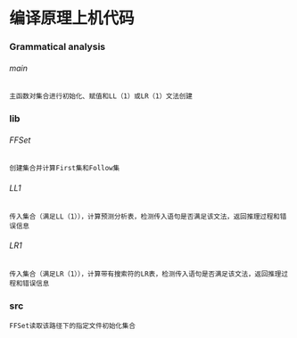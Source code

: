 # 编译原理上机代码
### Grammatical analysis
###### main
    主函数对集合进行初始化、赋值和LL（1）或LR（1）文法创建
### lib
###### FFSet
    创建集合并计算First集和Follow集
###### LL1
    传入集合（满足LL（1）），计算预测分析表，检测传入语句是否满足该文法，返回推理过程和错误信息
###### LR1
    传入集合（满足LR（1）），计算带有搜索符的LR表，检测传入语句是否满足该文法，返回推理过程和错误信息
### src
    FFSet读取该路径下的指定文件初始化集合
